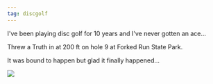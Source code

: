 ```yaml
---
tag: discgolf
---
```

I've been playing disc golf for 10 years and I've never gotten an ace...

Threw a Truth in at 200 ft on hole 9 at Forked Run State Park.

It was bound to happen but glad it finally happened...


![](https://ik.imagekit.io/lkat/blog/PXL_20230506_225945936_C3cwsIHGu.jpg?updatedAt=1685817276300)